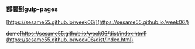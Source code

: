 ### 部署到gulp-pages
[https://sesame55.github.io/week06/](https://sesame55.github.io/week06/)

~~demo[https://sesame55.github.io/week06/dist/index.html](https://sesame55.github.io/week06/dist/index.html)~~
